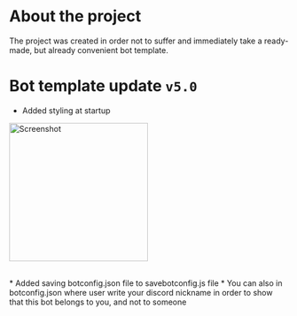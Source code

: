 # About the project
The project was created in order not to suffer and immediately take a ready-made, but already convenient bot template.
# Bot template update `v5.0`
* Added styling at startup
<p><img src="https://media.discordapp.net/attachments/757169876451196969/855825949606281246/Screenshot_2021-06-19-18-05-20-62.png" width"250" height="250" alt="Screenshot" /></p><br>
* Added saving botconfig.json file to savebotconfig.js file
* You can also in botconfig.json where user write your discord nickname in order to show that this bot belongs to you, and not to someone
